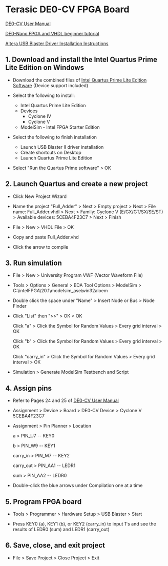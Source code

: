 # Terasic DE0-CV FPGA Board

[DE0-CV User Manual](https://www.intel.com/content/dam/altera-www/global/en_US/portal/dsn/42/doc-us-dsnbk-42-1504012210-de0-cv-user-manual.pdf)

[DE0-Nano FPGA and VHDL beginner tutorial](https://compectroner.wordpress.com/2016/07/14/first-blog-postde0-nano-fpga-and-vhdl-beginner-tutorial/)

[Altera USB Blaster Driver Installation Instructions](http://www.terasic.com.tw/wiki/Altera_USB_Blaster_Driver_Installation_Instructions)

## 1. Download and install the Intel Quartus Prime Lite Edition on Windows

* Download the combined files of [Intel Quartus Prime Lite Edition Software](https://www.intel.com/content/www/us/en/software/programmable/quartus-prime/download.html) (Device support included)

* Select the following to install:
  * Intel Quartus Prime Lite Edition
  * Devices
    * Cyclone IV
    * Cyclone V
  * ModelSim - Intel FPGA Starter Edition

* Select the following to finish installation

  * Launch USB Blaster II driver installation
  * Create shortcuts on Desktop
  * Launch Quartus Prime Lite Edition

* Select "Run the Quartus Prime software" > OK

## 2. Launch Quartus and create a new project 

* Click New Project Wizard

* Name the project "Full_Adder" > Next > Empty project > Next > File name: Full_Adder.vhdl > Next > Family: Cyclone V (E/GX/GT/SX/SE/ST) > Available devices: 5CEBA4F23C7 > Next > Finish

* File > New > VHDL File > OK

* Copy and paste Full_Adder.vhd

* Click the arrow to compile

## 3. Run simulation

* File > New > University Program VWF (Vector Waveform File)

* Tools > Options > General > EDA Tool Options > ModelSim > C:\intelFPGA\20.1\modelsim_ase\win32aloem

* Double click the space under "Name" > Insert Node or Bus > Node Finder

* Click "List" then ">>" > OK > OK

  Click "a" > Click the Symbol for Random Values > Every grid interval > OK

  Click "b" > Click the Symbol for Random Values > Every grid interval > OK

  Click "carry_in" > Click the Symbol for Random Values > Every grid interval > OK

* Simulation > Generate ModelSim Testbench and Script

## 4. Assign pins

* Refer to Pages 24 and 25 of [DE0-CV User Manual](https://www.intel.com/content/dam/altera-www/global/en_US/portal/dsn/42/doc-us-dsnbk-42-1504012210-de0-cv-user-manual.pdf)

* Assignment > Device > Board > DE0-CV Device > Cyclone V 5CEBA4F23C7

* Assignment > Pin Planner > Location

  a > PIN_U7 -- KEY0

  b > PIN_W9 -- KEY1

  carry_in > PIN_M7 -- KEY2

  carry_out > PIN_AA1 -- LEDR1
  
  sum > PIN_AA2 -- LEDR0
  
* Double-click the blue arrows under Compilation one at a time

## 5. Program FPGA board

* Tools > Programmer > Hardware Setup > USB Blaster > Start

* Press KEY0 (a), KEY1 (b), or KEY2 (carry_in) to input 1's and see the results of LEDR0 (sum) and LEDR1 (carry_out)

## 6. Save, close, and exit project

* File > Save Project > Close Project > Exit

